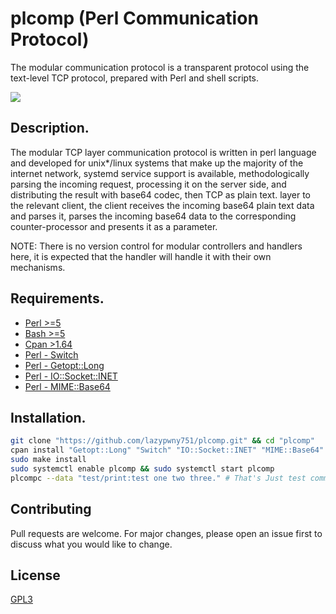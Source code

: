 # plcomp (Perl Communication Protocol)
The modular communication protocol is a transparent protocol using the text-level TCP protocol, prepared with Perl and shell scripts.

![](https://cdn.dribbble.com/users/411340/screenshots/4421762/camel_dribbble.gif)

## Description.
The modular TCP layer communication protocol is written in perl language and developed for unix*/linux systems that make up the majority of the internet network, systemd service support is available, methodologically parsing the incoming request, processing it on the server side, and distributing the result with base64 codec, then TCP as plain text. layer to the relevant client, the client receives the incoming base64 plain text data and parses it, parses the incoming base64 data to the corresponding counter-processor and presents it as a parameter.

NOTE: There is no version control for modular controllers and handlers here, it is expected that the handler will handle it with their own mechanisms.

## Requirements.
- [Perl >=5]()
- [Bash >=5]()
- [Cpan >1.64]()
- [Perl - Switch]()
- [Perl - Getopt::Long]()
- [Perl - IO::Socket::INET]()
- [Perl - MIME::Base64]()

## Installation.
```bash
git clone "https://github.com/lazypwny751/plcomp.git" && cd "plcomp"
cpan install "Getopt::Long" "Switch" "IO::Socket::INET" "MIME::Base64"
sudo make install
sudo systemctl enable plcomp && sudo systemctl start plcomp 
plcompc --data "test/print:test one two three." # That's Just test command.
```

## Contributing
Pull requests are welcome. For major changes, please open an issue first to discuss what you would like to change.

## License
[GPL3](https://choosealicense.com/licenses/gpl-3.0)